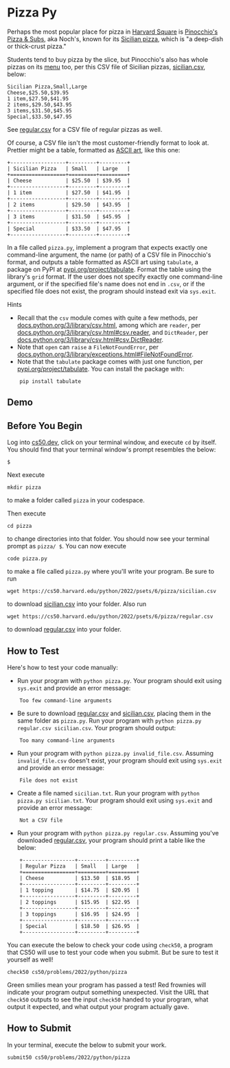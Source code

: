 # Pizza Py


Perhaps the most popular place for pizza in [Harvard Square][1] is [Pinocchio's Pizza & Subs][2], aka Noch's, known for its [Sicilian pizza][3], which is "a deep-dish or thick-crust pizza."

Students tend to buy pizza by the slice, but Pinocchio's also has whole pizzas on its [menu][4] too, per this CSV file of Sicilian pizzas, [sicilian.csv][5], below:

```
Sicilian Pizza,Small,Large
Cheese,$25.50,$39.95
1 item,$27.50,$41.95
2 items,$29.50,$43.95
3 items,$31.50,$45.95
Special,$33.50,$47.95
```

See [regular.csv][6] for a CSV file of regular pizzas as well.

Of course, a CSV file isn't the most customer-friendly format to look at. Prettier might be a table, formatted as [ASCII art][7], like this one:

```
+------------------+---------+---------+
| Sicilian Pizza   | Small   | Large   |
+==================+=========+=========+
| Cheese           | $25.50  | $39.95  |
+------------------+---------+---------+
| 1 item           | $27.50  | $41.95  |
+------------------+---------+---------+
| 2 items          | $29.50  | $43.95  |
+------------------+---------+---------+
| 3 items          | $31.50  | $45.95  |
+------------------+---------+---------+
| Special          | $33.50  | $47.95  |
+------------------+---------+---------+
```

In a file called `pizza.py`, implement a program that expects exactly one command-line argument, the name (or path) of a CSV file in Pinocchio's format, and outputs a table formatted as ASCII art using `tabulate`, a package on PyPI at [pypi.org/project/tabulate][8]. Format the table using the library's `grid` format. If the user does not specify exactly one command-line argument, or if the specified file's name does not end in `.csv`, or if the specified file does not exist, the program should instead exit via `sys.exit`.

Hints

- Recall that the `csv` module comes with quite a few methods, per [docs.python.org/3/library/csv.html][9], among which are `reader`, per [docs.python.org/3/library/csv.html#csv.reader][10], and `DictReader`, per [docs.python.org/3/library/csv.html#csv.DictReader][11].
- Note that `open` can `raise` a `FileNotFoundError`, per [docs.python.org/3/library/exceptions.html#FileNotFoundError][12].
- Note that the `tabulate` package comes with just one function, per [pypi.org/project/tabulate][8]. You can install the package with:

```
    pip install tabulate
```

## Demo

## Before You Begin

Log into [cs50.dev][13], click on your terminal window, and execute `cd` by itself. You should find that your terminal window's prompt resembles the below:

```
$
```

Next execute

```
mkdir pizza
```

to make a folder called `pizza` in your codespace.

Then execute

```
cd pizza
```

to change directories into that folder. You should now see your terminal prompt as `pizza/ $`. You can now execute

```
code pizza.py
```

to make a file called `pizza.py` where you'll write your program. Be sure to run

```
wget https://cs50.harvard.edu/python/2022/psets/6/pizza/sicilian.csv
```

to download [sicilian.csv][5] into your folder. Also run

```
wget https://cs50.harvard.edu/python/2022/psets/6/pizza/regular.csv
```

to download [regular.csv][6] into your folder.

## How to Test

Here's how to test your code manually:

- Run your program with `python pizza.py`. Your program should exit using `sys.exit` and provide an error message:

```
    Too few command-line arguments
```

- Be sure to download [regular.csv][6] and [sicilian.csv][5], placing them in the same folder as `pizza.py`. Run your program with `python pizza.py regular.csv sicilian.csv`. Your program should output:

```
    Too many command-line arguments
```

- Run your program with `python pizza.py invalid_file.csv`. Assuming `invalid_file.csv` doesn't exist, your program should exit using `sys.exit` and provide an error message:

```
    File does not exist
```

- Create a file named `sicilian.txt`. Run your program with `python pizza.py sicilian.txt`. Your program should exit using `sys.exit` and provide an error message:

```
    Not a CSV file
```

- Run your program with `python pizza.py regular.csv`. Assuming you've downloaded [regular.csv][6], your program should print a table like the below:

```
    +-----------------+---------+---------+
    | Regular Pizza   | Small   | Large   |
    +=================+=========+=========+
    | Cheese          | $13.50  | $18.95  |
    +-----------------+---------+---------+
    | 1 topping       | $14.75  | $20.95  |
    +-----------------+---------+---------+
    | 2 toppings      | $15.95  | $22.95  |
    +-----------------+---------+---------+
    | 3 toppings      | $16.95  | $24.95  |
    +-----------------+---------+---------+
    | Special         | $18.50  | $26.95  |
    +-----------------+---------+---------+
```

You can execute the below to check your code using `check50`, a program that CS50 will use to test your code when you submit. But be sure to test it yourself as well!

```
check50 cs50/problems/2022/python/pizza
```

Green smilies mean your program has passed a test! Red frownies will indicate your program output something unexpected. Visit the URL that `check50` outputs to see the input `check50` handed to your program, what output it expected, and what output your program actually gave.

## How to Submit

In your terminal, execute the below to submit your work.

```
submit50 cs50/problems/2022/python/pizza
```

  [1]: https://en.wikipedia.org/wiki/Harvard_Square
  [2]: https://www.pinocchiospizza.net/
  [3]: https://www.pinocchiospizza.net/sicilian_vs_regular.html
  [4]: https://www.pinocchiospizza.net/menu.html
  [5]: https://cs50.harvard.edu/python/2022/psets/6/sicilian.csv
  [6]: https://cs50.harvard.edu/python/2022/psets/6/regular.csv
  [7]: https://en.wikipedia.org/wiki/ASCII_art
  [8]: https://pypi.org/project/tabulate/
  [9]: https://docs.python.org/3/library/csv.html
  [10]: https://docs.python.org/3/library/csv.html#csv.reader
  [11]: https://docs.python.org/3/library/csv.html#csv.DictReader
  [12]: https://docs.python.org/3/library/exceptions.html#FileNotFoundError
  [13]: https://cs50.dev/